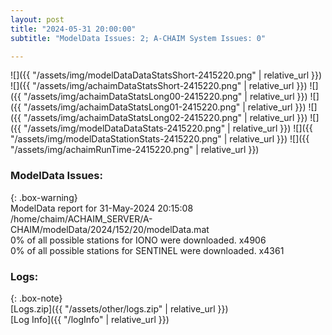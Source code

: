 ```yaml
---
layout: post
title: "2024-05-31 20:00:00"
subtitle: "ModelData Issues: 2; A-CHAIM System Issues: 0"

---
```


![]({{ "/assets/img/modelDataDataStatsShort-2415220.png" | relative_url }})
![]({{ "/assets/img/achaimDataStatsShort-2415220.png" | relative_url }})
![]({{ "/assets/img/achaimDataStatsLong00-2415220.png" | relative_url }})
![]({{ "/assets/img/achaimDataStatsLong01-2415220.png" | relative_url }})
![]({{ "/assets/img/achaimDataStatsLong02-2415220.png" | relative_url }})
![]({{ "/assets/img/modelDataDataStats-2415220.png" | relative_url }})
![]({{ "/assets/img/modelDataStationStats-2415220.png" | relative_url }})
![]({{ "/assets/img/achaimRunTime-2415220.png" | relative_url }})


### ModelData Issues:  
  
{: .box-warning}  
 ModelData report for 31-May-2024 20:15:08   
 /home/chaim/ACHAIM_SERVER/A-CHAIM/modelData/2024/152/20/modelData.mat   
 0% of all possible stations for IONO were downloaded. x4906   
 0% of all possible stations for SENTINEL were downloaded. x4361   
  


### Logs:  
  
{: .box-note}  
[Logs.zip]({{ "/assets/other/logs.zip" | relative_url }})  
[Log Info]({{ "/logInfo" | relative_url }})  
